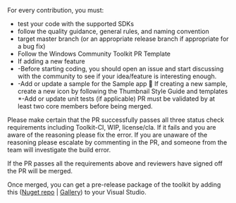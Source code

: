 For every contribution, you must:
* test your code with the supported SDKs
* follow the quality guidance, general rules, and naming convention
* target master branch (or an appropriate release branch if appropriate for a bug fix)
* Follow the Windows Community Toolkit PR Template 
* If adding a new feature
* -Before starting coding, you should open an issue and start discussing with the community to see if your idea/feature is interesting enough.
* -Add or update a sample for the Sample app
	If creating a new sample, create a new icon by following the Thumbnail Style Guide and templates
*-Add or update unit tests (if applicable)
PR must be validated by at least two core members before being merged.

Please make certain that the PR successfully passes all three status check requirements including Toolkit-CI, WIP, license/cla. If it fails and you are aware of the reasoning please fix the error. If you are unaware of the reasoning please escalate by commenting in the PR, and someone from the team will investigate the build error. 

If the PR passes all the requirements above and reviewers have signed off the PR will be merged. 

Once merged, you can get a pre-release package of the toolkit by adding this ([Nuget repo](https://dotnet.myget.org/F/uwpcommunitytoolkit/api/v3/index.json) | [Gallery](https://dotnet.myget.org/gallery/uwpcommunitytoolkit)) to your Visual Studio.
